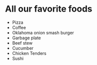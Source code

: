 # All our favorite foods

- Pizza
- Coffee
- Oklahoma onion smash burger
- Garbage plate
- Beef stew
- Cucumber
- Chicken Tenders
- Sushi
